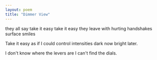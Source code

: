 ```yaml
---
layout: poem
title: "Dimmer View"
---
```


they all say
take it easy
take it easy
they leave
with hurting handshakes
surface smiles

Take it easy
as if I could
control intensities
dark now
bright later.

I don't know
where the levers are
I can't find the dials.
